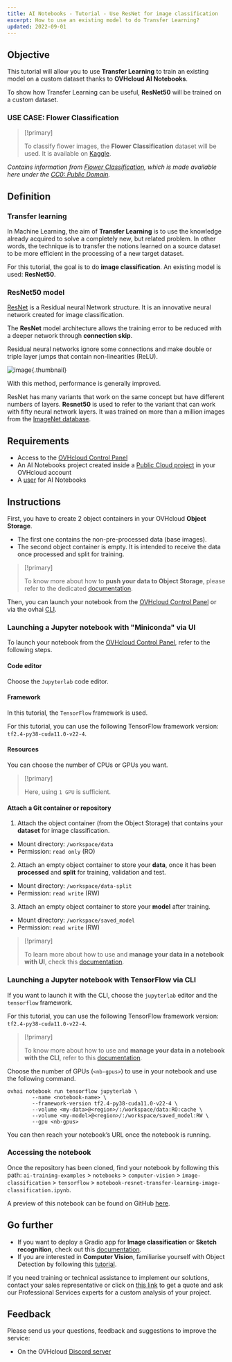 ```yaml
---
title: AI Notebooks - Tutorial - Use ResNet for image classification
excerpt: How to use an existing model to do Transfer Learning?
updated: 2022-09-01
---
```


## Objective

This tutorial will allow you to use **Transfer Learning** to train an existing model on a custom dataset thanks to **OVHcloud AI Notebooks**.

To show how Transfer Learning can be useful, **ResNet50** will be trained on a custom dataset.

### USE CASE: Flower Classification

> [!primary]
>
> To classify flower images, the **Flower Classification** dataset will be used. It is available on [Kaggle](https://www.kaggle.com/datasets/sauravagarwal/flower-classification).
>

*Contains information from [Flower Classification](https://www.kaggle.com/datasets/sauravagarwal/flower-classification), which is made available here under the [CC0: Public Domain](https://creativecommons.org/publicdomain/zero/1.0/).*

## Definition

### Transfer learning

In Machine Learning, the aim of **Transfer Learning** is to use the knowledge already acquired to solve a completely new, but related problem. In other words, the technique is to transfer the notions learned on a source dataset to be more efficient in the processing of a new target dataset.

For this tutorial, the goal is to do **image classification**. An existing model is used: **ResNet50**.

### ResNet50 model

[ResNet](https://en.wikipedia.org/wiki/Residual_neural_network) is a Residual neural Network structure. It is an innovative neural network created for image classification.

The **ResNet** model architecture allows the training error to be reduced with a deeper network through **connection skip**.

Residual neural networks ignore some connections and make double or triple layer jumps that contain non-linearities (ReLU).

![image](resnet.png){.thumbnail}

With this method, performance is generally improved.

ResNet has many variants that work on the same concept but have different numbers of layers. **Resnet50** is used to refer to the variant that can work with fifty neural network layers. It was trained on more than a million images from the [ImageNet database](https://www.image-net.org/).

## Requirements

- Access to the [OVHcloud Control Panel](https://www.ovh.com/auth/?action=gotomanager&from=https://www.ovh.de/&ovhSubsidiary=de)
- An AI Notebooks project created inside a [Public Cloud project](https://www.ovhcloud.com/de/public-cloud/) in your OVHcloud account
- A [user](gi_01_manage_users1.) for AI Notebooks

## Instructions

First, you have to create 2 object containers in your OVHcloud **Object Storage**.

- The first one contains the non-pre-processed data (base images).
- The second object container is empty. It is intended to receive the data once processed and split for training.

> [!primary]
>
> To know more about how to **push your data to Object Storage**, please refer to the dedicated [documentation](cli_16_commands_reference_data1.).
>

Then, you can launch your notebook from the [OVHcloud Control Panel](https://www.ovh.com/auth/?action=gotomanager&from=https://www.ovh.de/&ovhSubsidiary=de) or via the ovhai [CLI](cli_11_howto_run_notebook_cli1.).

### Launching a Jupyter notebook with "Miniconda" via UI

To launch your notebook from the [OVHcloud Control Panel](https://www.ovh.com/auth/?action=gotomanager&from=https://www.ovh.de/&ovhSubsidiary=de), refer to the following steps.

#### Code editor

Choose the `Jupyterlab` code editor.

#### Framework

In this tutorial, the `TensorFlow` framework is used.

For this tutorial, you can use the following TensorFlow framework version: `tf2.4-py38-cuda11.0-v22-4`.

#### Resources

You can choose the number of CPUs or GPUs you want.

> [!primary]
>
> Here, using `1 GPU` is sufficient.
>

#### Attach a Git container or repository

<ol start="1">
   <li>Attach the object container (from the Object Storage) that contains your <strong>dataset</strong> for image classification.</li>
</ol>

- Mount directory: `/workspace/data`
- Permission: `read only` (RO)

<ol start="2">
   <li>Attach an empty object container to store your <strong>data</strong>, once it has been <strong>processed</strong> and <strong>split</strong> for training, validation and test.</li>
</ol>

- Mount directory: `/workspace/data-split`
- Permission: `read write` (RW)

<ol start="3">
   <li>Attach an empty object container to store your <strong>model</strong> after training.</li>
</ol>

- Mount directory: `/workspace/saved_model`
- Permission: `read write` (RW)

> [!primary]
>
> To learn more about how to use and **manage your data in a notebook with UI**, check this [documentation](notebook_guide_data_ui1.).
>

### Launching a Jupyter notebook with TensorFlow via CLI

If you want to launch it with the CLI, choose the `jupyterlab` editor and the `tensorflow` framework.

For this tutorial, you can use the following TensorFlow framework version: `tf2.4-py38-cuda11.0-v22-4`.

> [!primary]
>
> To know more about how to use and **manage your data in a notebook with the CLI**, refer to this [documentation](cli_17_how_to_cli_data_notebooks1.).
>

Choose the number of GPUs (`<nb-gpus>`) to use in your notebook and use the following command.

```console
ovhai notebook run tensorflow jupyterlab \
        --name <notebook-name> \
        --framework-version tf2.4-py38-cuda11.0-v22-4 \
        --volume <my-data>@<region>/:/workspace/data:RO:cache \
        --volume <my-model>@<region>/:/workspace/saved_model:RW \
        --gpu <nb-gpus>
```

You can then reach your notebook’s URL once the notebook is running.

### Accessing the notebook

Once the repository has been cloned, find your notebook by following this path: `ai-training-examples` > `notebooks` > `computer-vision` > `image-classification` > `tensorflow` > `notebook-resnet-transfer-learning-image-classification.ipynb`.

A preview of this notebook can be found on GitHub [here](https://github.com/ovh/ai-training-examples/blob/main/notebooks/computer-vision/image-classification/tensorflow/resnet50/notebook-resnet-transfer-learning-image-classification.ipynb).

## Go further

- If you want to deploy a Gradio app for **Image classification** or **Sketch recognition**, check out this [documentation](deploy_tuto_05_gradio_sketch_recognition1.).
- If you are interested in **Computer Vision**, familiarise yourself with Object Detection by following this [tutorial](notebook_tuto_04_yolov51.).

If you need training or technical assistance to implement our solutions, contact your sales representative or click on [this link](https://www.ovhcloud.com/de/professional-services/) to get a quote and ask our Professional Services experts for a custom analysis of your project.

## Feedback

Please send us your questions, feedback and suggestions to improve the service:

- On the OVHcloud [Discord server](https://discord.com/invite/vXVurFfwe9)
